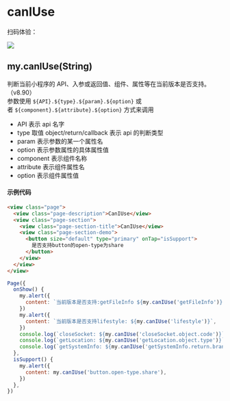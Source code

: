# canIUse

扫码体验：

![](https://cache.amap.com/ecology/tool/miniapp/1563533900920.png)

## my.canIUse(String)
判断当前小程序的 API、入参或返回值、组件、属性等在当前版本是否支持。（v8.90）<br />参数使用 `${API}.${type}.${param}.${option}` 或者 `${component}.${attribute}.${option}` 方式来调用

- API 表示 api 名字
- type 取值 object/return/callback 表示 api 的判断类型
- param 表示参数的某一个属性名
- option 表示参数属性的具体属性值
- component 表示组件名称
- attribute 表示组件属性名
- option 表示组件属性值

#### 示例代码

```html
<view class="page">
  <view class="page-description">CanIUse</view>
  <view class="page-section">
    <view class="page-section-title">CanIUse</view>
    <view class="page-section-demo">
      <button size="default" type="primary" onTap="isSupport">
        是否支持button的open-type为share
      </button>
    </view>
  </view>
</view>
```

```javascript
Page({
  onShow() {
    my.alert({
      content: `当前版本是否支持:getFileInfo ${my.canIUse('getFileInfo')}`,
    })
    my.alert({
      content: `当前版本是否支持lifestyle: ${my.canIUse('lifestyle')}`,
    })
    console.log(`closeSocket: ${my.canIUse('closeSocket.object.code')}`)
    console.log(`getLocation: ${my.canIUse('getLocation.object.type')}`)
    console.log(`getSystemInfo: ${my.canIUse('getSystemInfo.return.brand')}`)
  },
  isSupport() {
    my.alert({
      content: my.canIUse('button.open-type.share'),
    })
  },
})
```
